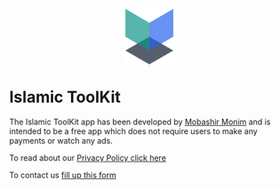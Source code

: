<p align="center"><img src="/src/lib/assets/splash.png" width="100" alt="Islamic ToolKit" /></p>

# Islamic ToolKit

The Islamic ToolKit app has been developed by [Mobashir Monim](https://www.mobashirmonim.com) and is intended to be a free app which does not require users to make any payments or watch any ads.

To read about our [Privacy Policy click here](/PrivacyPolicy.md)

To contact us [fill up this form](https://docs.google.com/forms/d/e/1FAIpQLSfCYS2WRWXHW2B2wWQGu6-XFKMHObcIeNwioHKSF6lrujVqjA/viewform?usp=sf_link)
